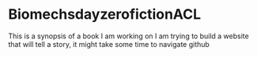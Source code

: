 # BiomechsdayzerofictionACL
This is a synopsis of a book I am working on
I am trying to build a website that will tell a story, it might take some time to navigate github
